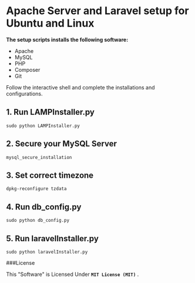 # Apache Server and Laravel setup for Ubuntu and Linux

**The setup scripts installs the following software:**

* Apache
* MySQL
* PHP
* Composer
* Git

Follow the interactive shell and complete the installations and configurations.

## 1. Run LAMPInstaller.py
```
sudo python LAMPInstaller.py
```

## 2. Secure your MySQL Server
```
mysql_secure_installation
```

## 3. Set correct timezone
```
dpkg-reconfigure tzdata
```

## 4. Run db_config.py
```
sudo python db_config.py
```

## 5. Run laravelInstaller.py
```
sudo python laravelInstaller.py
```





###License

This "Software" is Licensed Under  **`MIT License (MIT)`** .